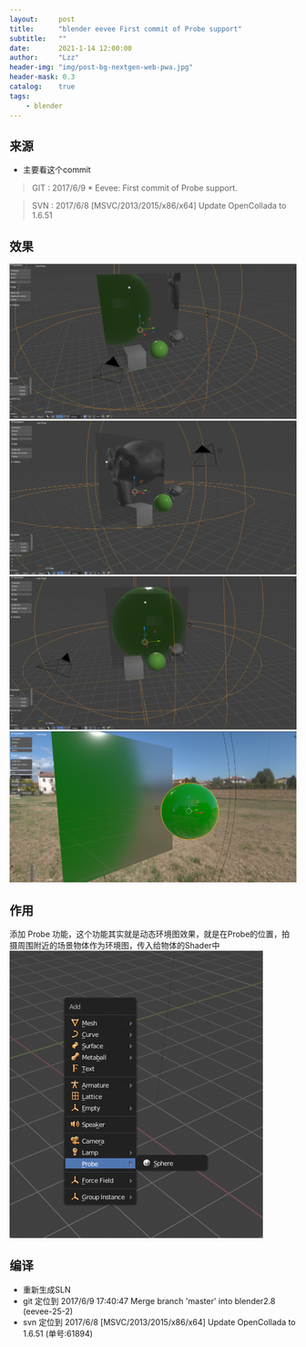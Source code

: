 ```yaml
---
layout:     post
title:      "blender eevee First commit of Probe support"
subtitle:   ""
date:       2021-1-14 12:00:00
author:     "Lzz"
header-img: "img/post-bg-nextgen-web-pwa.jpg"
header-mask: 0.3
catalog:    true
tags:
    - blender
---
```


## 来源

- 主要看这个commit

> GIT : 2017/6/9  * Eevee: First commit of Probe support. <br>  

> SVN : 2017/6/8  [MSVC/2013/2015/x86/x64] Update OpenCollada to 1.6.51
		

		

## 效果
![](/img/Eevee/FirstCommitOfProbe/res.png)
![](/img/Eevee/FirstCommitOfProbe/res-1.png)
![](/img/Eevee/FirstCommitOfProbe/res-2.png)
![](/img/Eevee/FirstCommitOfProbe/res-3.png)

## 作用 
添加 Probe 功能，这个功能其实就是动态环境图效果，就是在Probe的位置，拍摄周围附近的场景物体作为环境图，传入给物体的Shader中
![](/img/Eevee/FirstCommitOfProbe/1.png)


## 编译
- 重新生成SLN
- git 定位到 2017/6/9 17:40:47   Merge branch 'master' into blender2.8  (eevee-25-2)    
- svn 定位到 2017/6/8  [MSVC/2013/2015/x86/x64] Update OpenCollada to 1.6.51    (单号:61894)




